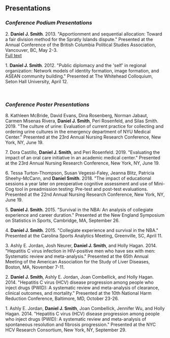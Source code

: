 ## Presentations

### *Conference Podium Presentations*


2\.	**Daniel J. Smith**. 2013. "Apportionment and sequential allocation: Toward a fair division method for the Spratly Islands dispute." Presented at the Annual Conference of the British Columbia Political Studies Association, Vancouver, BC, May 2-3.  
  [Full text](http://www.bcpsa.ca/wp-content/uploads/2013/04/DSmith1.pdf "Link to presentation")

1\. **Daniel J. Smith**. 2012. "Public diplomacy and the 'self' in regional organization: Network models of identity formation, image formation, and ASEAN community building." Presented at The Whitehead Colloquium, Seton Hall University, April 12.

<br />

### *Conference Poster Presentations*


8\. Kathleen McBride, David Evans, Dina Rosenberg, Norman Jabaut, Carmen Misenas Rivera, **Daniel J. Smith**, Peri Rosenfeld, and Silas Smith. 2019. "The culture of urine: Evaluation of current practice for collecting and ordering urine cultures in the emergency department of NYU Medical Center." Presented at the 23rd Annual Nursing Research Conference, New York, NY, June 19.


7\. Dora Castillo, **Daniel J. Smith**, and Peri Rosenfeld. 2019. "Evaluating the impact of an oral care initiative in an academic medical center." Presented at the 23rd Annual Nursing Research Conference, New York, NY, June 19.


6\. Tessa Turton-Thompson, Susan Vegessi-Faley, Jeanna Blitz, Patricia Sheehy-McCann, and **Daniel Smith**. 2018. "The impact of educational sessions a year later on preoperative cognitive assessment and use of Mini-Cog tool in preadmission testing: Pre-test and post-test evaluations. Presented at the 22nd Annual Nursing Research Conference, New York, NY, June 19. 


5\. **Daniel J. Smith**. 2015. "Survival in the NBA: An analysis of collegiate experience and career duration." Presented at the New England Symposium on Statistics in Sports, Cambridge, MA, September 26.


4\.	**Daniel J. Smith**. 2015. "Collegiate experience and survival in the NBA." Presented at the Carolina Sports Analytics Meeting, Greenville, SC, April 11.


3\. Ashly E. Jordan, Josh Neurer, **Daniel J. Smith**, and Holly Hagan. 2014. "Hepatitis C virus infection in HIV-positive men who have sex with men: Systematic review and meta-analysis." Presented at the 65th Annual Meeting of the American Association for the Study of Liver Diseases, Boston, MA, November 7-11. 


2\.	**Daniel J. Smith**, Ashly E. Jordan, Joan Combellick, and Holly Hagan. 2014. "Hepatitis C virus (HCV) disease progression among people who inject drugs (PWID): A systematic review and meta-analysis of clearance, clinical outcomes, and mortality." Presented at the 10th National Harm Reduction Conference, Baltimore, MD, October 23-26.


1\.	Ashly E. Jordan, **Daniel J. Smith**, Joan Combellick, Jennifer Wu, and Holly Hagan. 2014. "Hepatitis C virus (HCV) disease progression among people who inject drugs (PWID): A systematic review and meta-analysis of spontaneous resolution and fibrosis progression." Presented at the NYC HCV Research Consortium, New York, NY, September 29.
